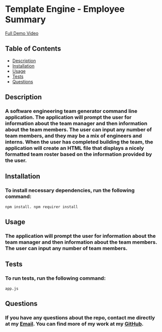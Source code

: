 # **Template Engine - Employee Summary**
[Full Demo Video](https://drive.google.com/file/d/1K2yR6sHweydU8an7evdnZ2a4W-ZytH38/preview)


## Table of Contents
- [Description](#description)
- [Installation](#installation)
- [Usage](#usage)
- [Tests](#tests)
- [Questions](#questions)

## Description
### A software engineering team generator command line application. The application will prompt the user for information about the team manager and then information about the team members. The user can input any number of team members, and they may be a mix of engineers and interns. When the user has completed building the team, the application will create an HTML file that displays a nicely formatted team roster based on the information provided by the user.

## Installation
### To install necessary dependencies, run the following command: 
```
npm install. npm requirer install
```

## Usage
### The application will prompt the user for information about the team manager and then information about the team members. The user can input any number of team members.

## Tests
### To run tests, run the following command: 
 ``` 
app.js
 ```

## Questions
### If you have any questions about the repo, contact me directly at my [Email](mailto:shadysaleh01@gmail.com). You can find more of my work at my [GitHub](https://github.com/shadysaleh01).
